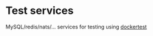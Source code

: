 # Test services

MySQL/redis/nats/... services for testing using [dockertest](https://github.com/ory/dockertest/)
